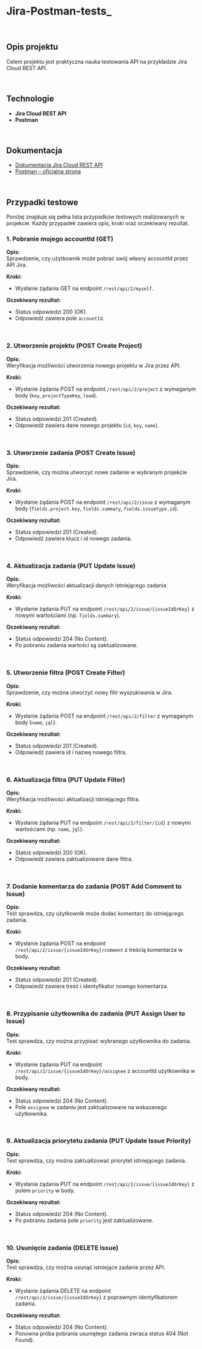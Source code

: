 # Jira-Postman-tests_
<br>

## Opis projektu

Celem projektu jest praktyczna nauka testowania API na przykładzie Jira Cloud REST API. <br>

<br>

## Technologie
- **Jira Cloud REST API** 
- **Postman** 

<br>

## Dokumentacja 

- [Dokumentacja Jira Cloud REST API](https://developer.atlassian.com/cloud/jira/platform/rest/v2/intro/)
- [Postman – oficjalna strona](https://www.postman.com/)
<br>

## Przypadki testowe

Poniżej znajduje się pełna lista przypadków testowych realizowanych w projekcie. Każdy przypadek zawiera opis, kroki oraz oczekiwany rezultat.
<br>

### 1. Pobranie mojego accountId (GET)

**Opis:**  
Sprawdzenie, czy użytkownik może pobrać swój własny accountId przez API Jira.

**Kroki:**  
- Wysłanie żądania GET na endpoint `/rest/api/2/myself`.

**Oczekiwany rezultat:**  
- Status odpowiedzi 200 (OK).
- Odpowiedź zawiera pole `accountId`.


<br>

### 2. Utworzenie projektu (POST Create Project)

**Opis:**  
Weryfikacja możliwości utworzenia nowego projektu w Jira przez API.

**Kroki:**  
- Wysłanie żądania POST na endpoint `/rest/api/2/project` z wymaganym body (`key`, `projectTypeKey`, `lead`).

**Oczekiwany rezultat:**  
- Status odpowiedzi 201 (Created).
- Odpowiedź zawiera dane nowego projektu (`id`, `key`, `name`).


<br>

### 3. Utworzenie zadania (POST Create Issue)

**Opis:**  
Sprawdzenie, czy można utworzyć nowe zadanie w wybranym projekcie Jira.

**Kroki:**  
- Wysłanie żądania POST na endpoint `/rest/api/2/issue` z wymaganym body (`fields.project.key`, `fields.summary`, `fields.issuetype.id`).

**Oczekiwany rezultat:**  
- Status odpowiedzi 201 (Created).
- Odpowiedź zawiera klucz i id nowego zadania.


<br>

### 4. Aktualizacja zadania (PUT Update Issue)

**Opis:**  
Weryfikacja możliwości aktualizacji danych istniejącego zadania.

**Kroki:**  
- Wysłanie żądania PUT na endpoint `/rest/api/2/issue/{issueIdOrKey}` z nowymi wartościami (np. `fields.summary`).

**Oczekiwany rezultat:**  
- Status odpowiedzi 204 (No Content).
- Po pobraniu zadania wartości są zaktualizowane.

<br>

### 5. Utworzenie filtra (POST Create Filter)

**Opis:**  
Sprawdzenie, czy można utworzyć nowy filtr wyszukiwania w Jira.

**Kroki:**  
- Wysłanie żądania POST na endpoint `/rest/api/2/filter` z wymaganym body (`name`, `jql`).

**Oczekiwany rezultat:**  
- Status odpowiedzi 201 (Created).
- Odpowiedź zawiera id i nazwę nowego filtra.

<br>

### 6. Aktualizacja filtra (PUT Update Filter)

**Opis:**  
Weryfikacja możliwości aktualizacji istniejącego filtra.

**Kroki:**  
- Wysłanie żądania PUT na endpoint `/rest/api/2/filter/{id}` z nowymi wartościami (np. `name`, `jql`).

**Oczekiwany rezultat:**  
- Status odpowiedzi 200 (OK).
- Odpowiedź zawiera zaktualizowane dane filtra.


<br>

### 7. Dodanie komentarza do zadania (POST Add Comment to Issue)

**Opis:**  
Test sprawdza, czy użytkownik może dodać komentarz do istniejącego zadania.

**Kroki:**  
- Wysłanie żądania POST na endpoint `/rest/api/2/issue/{issueIdOrKey}/comment` z treścią komentarza w body.

**Oczekiwany rezultat:**  
- Status odpowiedzi 201 (Created).
- Odpowiedź zawiera treść i identyfikator nowego komentarza.

<br>

### 8. Przypisanie użytkownika do zadania (PUT Assign User to Issue)

**Opis:**  
Test sprawdza, czy można przypisać wybranego użytkownika do zadania.

**Kroki:**  
- Wysłanie żądania PUT na endpoint `/rest/api/2/issue/{issueIdOrKey}/assignee` z accountId użytkownika w body.

**Oczekiwany rezultat:**  
- Status odpowiedzi 204 (No Content).
- Pole `assignee` w zadaniu jest zaktualizowane na wskazanego użytkownika.

<br>

### 9. Aktualizacja priorytetu zadania (PUT Update Issue Priority)

**Opis:**  
Test sprawdza, czy można zaktualizować priorytet istniejącego zadania.

**Kroki:**  
- Wysłanie żądania PUT na endpoint `/rest/api/2/issue/{issueIdOrKey}` z polem `priority` w body.

**Oczekiwany rezultat:**  
- Status odpowiedzi 204 (No Content).
- Po pobraniu zadania pole `priority` jest zaktualizowane.


<br>

### 10. Usunięcie zadania (DELETE Issue)

**Opis:**  
Test sprawdza, czy można usunąć istniejące zadanie przez API.

**Kroki:**  
- Wysłanie żądania DELETE na endpoint `/rest/api/2/issue/{issueIdOrKey}` z poprawnym identyfikatorem zadania.

**Oczekiwany rezultat:**  
- Status odpowiedzi 204 (No Content).
- Ponowna próba pobrania usuniętego zadania zwraca status 404 (Not Found).

<br>
